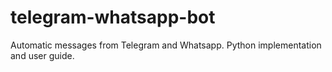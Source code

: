 # telegram-whatsapp-bot
Automatic messages from Telegram and Whatsapp. Python implementation and user guide.
